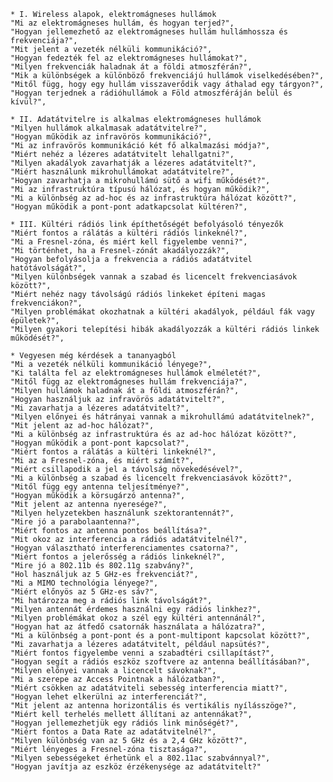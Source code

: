     * I. Wireless alapok, elektromágneses hullámok   
    "Mi az elektromágneses hullám, és hogyan terjed?",
    "Hogyan jellemezhető az elektromágneses hullám hullámhossza és frekvenciája?",
    "Mit jelent a vezeték nélküli kommunikáció?",
    "Hogyan fedezték fel az elektromágneses hullámokat?",
    "Milyen frekvenciák haladnak át a földi atmoszférán?",
    "Mik a különbségek a különböző frekvenciájú hullámok viselkedésében?",
    "Mitől függ, hogy egy hullám visszaverődik vagy áthalad egy tárgyon?",
    "Hogyan terjednek a rádióhullámok a Föld atmoszféráján belül és kívül?",

    * II. Adatátvitelre is alkalmas elektromágneses hullámok
    "Milyen hullámok alkalmasak adatátvitelre?",
    "Hogyan működik az infravörös kommunikáció?",
    "Mi az infravörös kommunikáció két fő alkalmazási módja?",
    "Miért nehéz a lézeres adatátvitelt lehallgatni?",
    "Milyen akadályok zavarhatják a lézeres adatátvitelt?",
    "Miért használunk mikrohullámokat adatátvitelre?",
    "Hogyan zavarhatja a mikrohullámú sütő a wifi működését?",
    "Mi az infrastruktúra típusú hálózat, és hogyan működik?",
    "Mi a különbség az ad-hoc és az infrastruktúra hálózat között?",
    "Hogyan működik a pont-pont adatkapcsolat kültéren?",

    * III. Kültéri rádiós link építhetőségét befolyásoló tényezők
    "Miért fontos a rálátás a kültéri rádiós linkeknél?",
    "Mi a Fresnel-zóna, és miért kell figyelembe venni?",
    "Mi történhet, ha a Fresnel-zónát akadályozzák?",
    "Hogyan befolyásolja a frekvencia a rádiós adatátvitel hatótávolságát?",
    "Milyen különbségek vannak a szabad és licencelt frekvenciasávok között?",
    "Miért nehéz nagy távolságú rádiós linkeket építeni magas frekvenciákon?",
    "Milyen problémákat okozhatnak a kültéri akadályok, például fák vagy épületek?",
    "Milyen gyakori telepítési hibák akadályozzák a kültéri rádiós linkek működését?",

    * Vegyesen még kérdések a tananyagból
    "Mi a vezeték nélküli kommunikáció lényege?",
    "Ki találta fel az elektromágneses hullámok elméletét?",
    "Mitől függ az elektromágneses hullám frekvenciája?",
    "Milyen hullámok haladnak át a földi atmoszférán?",
    "Hogyan használjuk az infravörös adatátvitelt?",
    "Mi zavarhatja a lézeres adatátvitelt?",
    "Milyen előnyei és hátrányai vannak a mikrohullámú adatátvitelnek?",
    "Mit jelent az ad-hoc hálózat?",
    "Mi a különbség az infrastruktúra és az ad-hoc hálózat között?",
    "Hogyan működik a pont-pont kapcsolat?",
    "Miért fontos a rálátás a kültéri linkeknél?",
    "Mi az a Fresnel-zóna, és miért számít?",
    "Miért csillapodik a jel a távolság növekedésével?",
    "Mi a különbség a szabad és licencelt frekvenciasávok között?",
    "Mitől függ egy antenna teljesítménye?",
    "Hogyan működik a körsugárzó antenna?",
    "Mit jelent az antenna nyeresége?",
    "Milyen helyzetekben használunk szektorantennát?",
    "Mire jó a parabolaantenna?",
    "Miért fontos az antenna pontos beállítása?",
    "Mit okoz az interferencia a rádiós adatátvitelnél?",
    "Hogyan választható interferenciamentes csatorna?",
    "Miért fontos a jelerősség a rádiós linkeknél?",
    "Mire jó a 802.11b és 802.11g szabvány?",
    "Hol használjuk az 5 GHz-es frekvenciát?",
    "Mi a MIMO technológia lényege?",
    "Miért előnyös az 5 GHz-es sáv?",
    "Mi határozza meg a rádiós link távolságát?",
    "Milyen antennát érdemes használni egy rádiós linkhez?",
    "Milyen problémákat okoz a szél egy kültéri antennánál?",
    "Hogyan hat az átfedő csatornák használata a hálózatra?",
    "Mi a különbség a pont-pont és a pont-multipont kapcsolat között?",
    "Mi zavarhatja a lézeres adatátvitelt, például napsütés?",
    "Miért fontos figyelembe venni a szabadtéri csillapítást?",
    "Hogyan segít a rádiós eszköz szoftvere az antenna beállításában?",
    "Milyen előnyei vannak a licencelt sávoknak?",
    "Mi a szerepe az Access Pointnak a hálózatban?",
    "Miért csökken az adatátviteli sebesség interferencia miatt?",
    "Hogyan lehet elkerülni az interferenciát?",
    "Mit jelent az antenna horizontális és vertikális nyílásszöge?",
    "Miért kell terhelés mellett állítani az antennákat?",
    "Hogyan jellemezhetjük egy rádiós link minőségét?",
    "Miért fontos a Data Rate az adatátvitelnél?",
    "Milyen különbség van az 5 GHz és a 2,4 GHz között?",
    "Miért lényeges a Fresnel-zóna tisztasága?",
    "Milyen sebességeket érhetünk el a 802.11ac szabvánnyal?",
    "Hogyan javítja az eszköz érzékenysége az adatátvitelt?"
